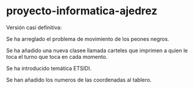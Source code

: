 # proyecto-informatica-ajedrez

Versión casi definitiva:

Se ha arreglado el problema de movimiento de los peones negros.

Se ha añadido una nueva clasee llamada carteles que imprimen a quien le toca el turno que toca en cada momento.

Se ha introducido temática ETSIDI.

Se han añadido los numeros de las coordenadas al tablero.
